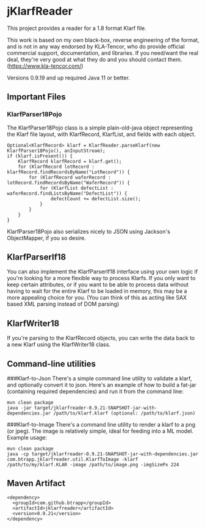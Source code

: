 # jKlarfReader

This project provides a reader for a 1.8 format Klarf file.

This work is based on my own black-box, reverse engineering of the format, and is not in any way endorsed by KLA-Tencor, who do provide official commercial support, documentation, 
and libraries.  If you need/want the real deal, they're very good at what they do and you should contact them.  (https://www.kla-tencor.com/)

Versions 0.9.19 and up required Java 11 or better.

## Important Files

### KlarfParser18Pojo 

The KlarfParser18Pojo class is a simple plain-old-java object representing the Klarf file layout, with KlarfRecord, KlarfList, and fields with each object. 

```
Optional<KlarfRecord> klarf = KlarfReader.parseKlarf(new KlarfParser18Pojo(), anInputStream);
if (klarf.isPresent()) {
    KlarfRecord klarfRecord = klarf.get();
    for (KlarfRecord lotRecord : klarfRecord.findRecordsByName("LotRecord")) {
        for (KlarfRecord waferRecord : lotRecord.findRecordsByName("WaferRecord")) {
            for (KlarfList defectList : waferRecord.findListsByName("DefectList")) {
                defectCount += defectList.size();
            }
        }
    }
}
```

KlarfParser18Pojo also serializes nicely to JSON using Jackson's ObjectMapper, if you so desire.

## KlarfParserIf18

You can also implement the KlarfParserIf18 interface using your own logic if you're looking for a more flexible way
to process Klarfs.  If you only want to keep certain attributes, or if you want to be able to process data without having to 
wait for the entire Klarf to be loaded in memory, this may be a more appealing choice for you.  (You can think of this as acting like SAX based XML 
parsing instead of DOM parsing)

## KlarfWriter18

If you're parsing to the KlarfRecord objects, you can write the data back to a new Klarf using the KlarfWriter18 class.


## Command-line utilities

###Klarf-to-Json
There's a simple command line utility to validate a klarf, and optionally convert it to json.  Here's an example of how to build 
a fat-jar (containing required dependencies) and run it from the command line:

```
mvn clean package
java -jar target/jklarfreader-0.9.21-SNAPSHOT-jar-with-dependencies.jar /path/to/klarf.klarf (optional: /path/to/klarf.json)
```

###Klarf-to-Image
There's a command line utility to render a klarf to a png (or jpeg).  The image is relatively simple, ideal for feeding into a ML model.  Example usage:

```
mvn clean package
java -cp target/jklarfreader-0.9.21-SNAPSHOT-jar-with-dependencies.jar com.btrapp.jklarfreader.util.KlarfToImage -klarf /path/to/my/klarf.KLAR -image /path/to/image.png -imgSizePx 224
```

## Maven Artifact
```
<dependency>
  <groupId>com.github.btrapp</groupId>
  <artifactId>jklarfreader</artifactId>
  <version>0.9.21</version>
</dependency>
```

